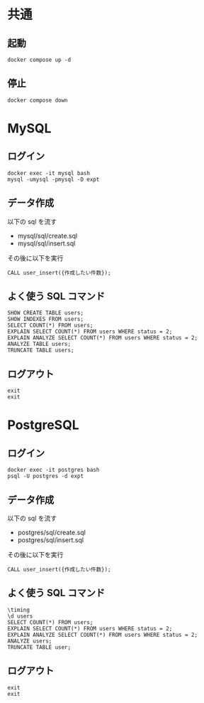 # 共通

## 起動

```
docker compose up -d
```

## 停止

```
docker compose down
```

# MySQL

## ログイン

```
docker exec -it mysql bash
mysql -umysql -pmysql -D expt
```

## データ作成

以下の sql を流す

- mysql/sql/create.sql
- mysql/sql/insert.sql

その後に以下を実行

```
CALL user_insert({作成したい件数});
```

## よく使う SQL コマンド

```
SHOW CREATE TABLE users;
SHOW INDEXES FROM users;
SELECT COUNT(*) FROM users;
EXPLAIN SELECT COUNT(*) FROM users WHERE status = 2;
EXPLAIN ANALYZE SELECT COUNT(*) FROM users WHERE status = 2;
ANALYZE TABLE users;
TRUNCATE TABLE users;
```

## ログアウト

```
exit
exit
```

# PostgreSQL

## ログイン

```
docker exec -it postgres bash
psql -U postgres -d expt
```

## データ作成

以下の sql を流す

- postgres/sql/create.sql
- postgres/sql/insert.sql

その後に以下を実行

```
CALL user_insert({作成したい件数});
```

## よく使う SQL コマンド

```
\timing
\d users
SELECT COUNT(*) FROM users;
EXPLAIN SELECT COUNT(*) FROM users WHERE status = 2;
EXPLAIN ANALYZE SELECT COUNT(*) FROM users WHERE status = 2;
ANALYZE users;
TRUNCATE TABLE user;
```

## ログアウト

```
exit
exit
```
